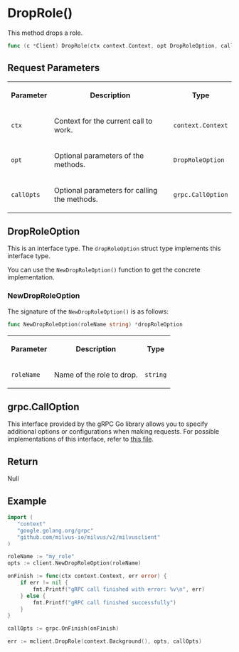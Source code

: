 # DropRole()

This method drops a role. 

```go
func (c *Client) DropRole(ctx context.Context, opt DropRoleOption, callOpts ...grpc.CallOption) error
```

## Request Parameters

<table>
   <tr>
     <th><p>Parameter</p></th>
     <th><p>Description</p></th>
     <th><p>Type</p></th>
   </tr>
   <tr>
     <td><p><code>ctx</code></p></td>
     <td><p>Context for the current call to work.</p></td>
     <td><p><code>context.Context</code></p></td>
   </tr>
   <tr>
     <td><p><code>opt</code></p></td>
     <td><p>Optional parameters of the methods.</p></td>
     <td><p><code>DropRoleOption</code></p></td>
   </tr>
   <tr>
     <td><p><code>callOpts</code></p></td>
     <td><p>Optional parameters for calling the methods.</p></td>
     <td><p><code>grpc.CallOption</code></p></td>
   </tr>
</table>

## DropRoleOption

This is an interface type. The `dropRoleOption` struct type implements this interface type. 

You can use the `NewDropRoleOption()` function to get the concrete implementation.

### NewDropRoleOption

The signature of the `NewDropRoleOption()` is as follows:

```go
func NewDropRoleOption(roleName string) *dropRoleOption
```

<table>
   <tr>
     <th><p>Parameter</p></th>
     <th><p>Description</p></th>
     <th><p>Type</p></th>
   </tr>
   <tr>
     <td><p><code>roleName</code></p></td>
     <td><p>Name of the role to drop.</p></td>
     <td><p><code>string</code></p></td>
   </tr>
</table>

## grpc.CallOption

This interface provided by the gRPC Go library allows you to specify additional options or configurations when making requests. For possible implementations of this interface, refer to [this file](https://github.com/grpc/grpc-go/blob/v1.69.4/rpc_util.go#L174).

## Return

Null

## Example

```go
import (
   "context"
   "google.golang.org/grpc"
   "github.com/milvus-io/milvus/v2/milvusclient"
)

roleName := "my_role"
opts := client.NewDropRoleOption(roleName)

onFinish := func(ctx context.Context, err error) {
    if err != nil {
        fmt.Printf("gRPC call finished with error: %v\n", err)
    } else {
        fmt.Printf("gRPC call finished successfully")
    }
}

callOpts := grpc.OnFinish(onFinish)

err := mclient.DropRole(context.Background(), opts, callOpts)
```

